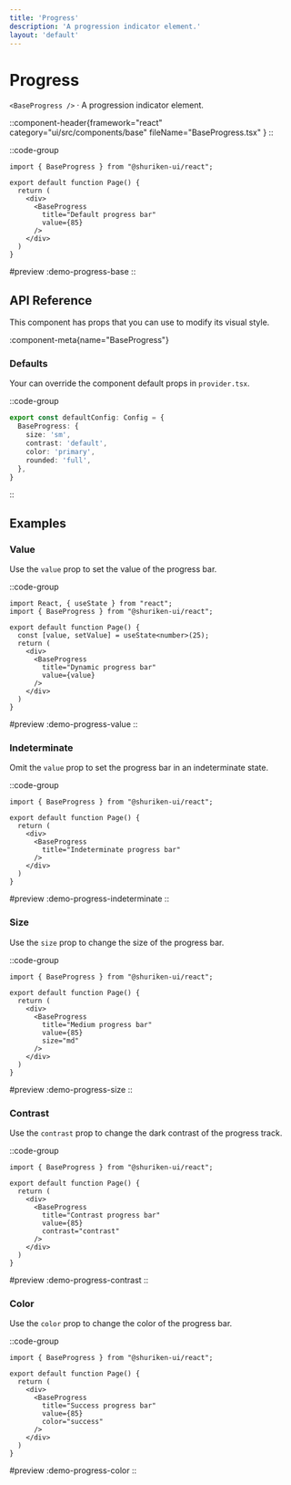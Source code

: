 ```yaml
---
title: 'Progress'
description: 'A progression indicator element.'
layout: 'default'
---
```


# Progress

`<BaseProgress />` · A progression indicator element.

::component-header{framework="react" category="ui/src/components/base" fileName="BaseProgress.tsx" }
::

::code-group

```tsx [DemoProgressBase.tsx]
import { BaseProgress } from "@shuriken-ui/react";

export default function Page() {
  return (
    <div>
      <BaseProgress
        title="Default progress bar"
        value={85}
      />
    </div>
  )
}
```

#preview
:demo-progress-base
::

## API Reference

This component has props that you can use to modify its visual style.

:component-meta{name="BaseProgress"}

### Defaults

Your can override the component default props in `provider.tsx`.

::code-group

```ts [provider.tsx]
export const defaultConfig: Config = {
  BaseProgress: {
    size: 'sm',
    contrast: 'default',
    color: 'primary',
    rounded: 'full',
  },
}
```
::

## Examples

### Value

Use the `value` prop to set the value of the progress bar.

::code-group

```tsx [DemoProgressValue.tsx]
import React, { useState } from "react";
import { BaseProgress } from "@shuriken-ui/react";

export default function Page() {
  const [value, setValue] = useState<number>(25);
  return (
    <div>
      <BaseProgress
        title="Dynamic progress bar"
        value={value}
      />
    </div>
  )
}
```

#preview
:demo-progress-value
::

### Indeterminate

Omit the `value` prop to set the progress bar in an indeterminate state.

::code-group

```tsx [DemoProgressValue.tsx]
import { BaseProgress } from "@shuriken-ui/react";

export default function Page() {
  return (
    <div>
      <BaseProgress
        title="Indeterminate progress bar"
      />
    </div>
  )
}
```

#preview
:demo-progress-indeterminate
::


### Size

Use the `size` prop to change the size of the progress bar.

::code-group

```tsx [DemoProgressSize.tsx]
import { BaseProgress } from "@shuriken-ui/react";

export default function Page() {
  return (
    <div>
      <BaseProgress
        title="Medium progress bar"
        value={85}
        size="md"
      />
    </div>
  )
}
```

#preview
:demo-progress-size
::

### Contrast

Use the `contrast` prop to change the dark contrast of the progress track.

::code-group

```tsx [DemoProgressContrast.tsx]
import { BaseProgress } from "@shuriken-ui/react";

export default function Page() {
  return (
    <div>
      <BaseProgress
        title="Contrast progress bar"
        value={85}
        contrast="contrast"
      />
    </div>
  )
}
```

#preview
:demo-progress-contrast
::

### Color

Use the `color` prop to change the color of the progress bar.

::code-group

```tsx [DemoProgressColor.tsx]
import { BaseProgress } from "@shuriken-ui/react";

export default function Page() {
  return (
    <div>
      <BaseProgress
        title="Success progress bar"
        value={85}
        color="success"
      />
    </div>
  )
}
```

#preview
:demo-progress-color
::

